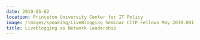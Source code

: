 ```yaml
---
date: 2019-05-02
location: Princeton University Center for IT Policy
image: /images/speaking/LiveBlogging Seminar CITP Fellows May 2019.001.png
title: Liveblogging as Network Leadership
---
```

